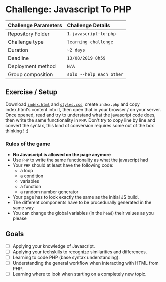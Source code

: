 # Challenge: Javascript To PHP
|Challenge Parameters  |Challenge Details              |
|:---------------------|:------------------------------|
|Repository Folder     |`1.javascript-to-php`          |
|Challenge type        |`learning challenge`           |
|Duration              |`~2 days`                      |
|Deadline              |`13/08/2019 8h59`              |
|Deployment method     |`N/A`                          |
|Group composition     |`solo --help each other`       |


## Exercise / Setup
Download [`index.html`](./resources/index.html) and [`styles.css`](./resources/styles.css), 
create `index.php` and copy index.html's content into it, then open that in your browser / on your server.
Once opened, read and try to understand what the javascript code does, then write the same functionality in `PHP`.
Don't try to copy line by line and convert the syntax, this kind of conversion requires some out of the box thinking ! ;)


### Rules of the game
* **No Javascript is allowed on the page anymore**
* Use `PHP` to write the same functionality as what the javascript had
* Your `PHP` should at least have the following code:
    * a loop
    * a condition
    * variables
    * a function
    * a random number generator
* Your page has to look exactly the same as the initial JS build.
* The different components have to be procedurally generated in the same way
* You can change the global variables (in the `head`) their values as you please


## Goals
- [ ] Applying your knowledge of Javascript.
- [ ] Applying your techskills to recognize similarities and differences.
- [ ] Learning to code PHP (base syntax understanding).
- [ ] Understanding the general workflow when interacting with HTML from PHP.
- [ ] Learning where to look when starting on a completely new topic.